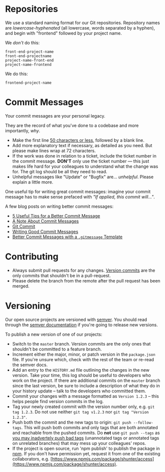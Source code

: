 # Repositories

We use a standard naming format for our Git repositories. Repository names are _lowercase-hyphenated_ (all lowercase, words separated by a hyphen), and begin with "frontend" followed by your project name.

We _don't_ do this:

```
front-end-project-name
front-end-projectname
project-name-front-end
project-name-frontend
```

We do this:

```
frontend-project-name
```


# Commit Messages

Your commit messages are your personal legacy.

They are the record of what you've done to a codebase and more importantly, *why*.

* Make the first line [50 characters or less](http://stopwritingramblingcommitmessages.com/), followed by a blank line.
* Add more explanatory text if necessary, as detailed as you need. But please make lines wrap at 72 characters.
* If the work was done in relation to a ticket, include the ticket number in the commit message. **DON'T** only use the ticket number — this just makes life hard for your colleagues to understand what the change was for. The git log should be all they need to read.
* Unhelpful messages like "Update" or "Bugfix" are... _unhelpful_. Please explain a little more.

One useful tip for writing great commit messages: imagine your commit message has to make sense prefaced with _"If applied, this commit will..."_.

A few blog posts on writing better commit messages:

* [5 Useful Tips for a Better Commit Message](https://robots.thoughtbot.com/5-useful-tips-for-a-better-commit-message)
* [A Note About Commit Messages](http://tbaggery.com/2008/04/19/a-note-about-git-commit-messages.html)
* [Git Commit](http://chris.beams.io/posts/git-commit/)
* [Writing Good Commit Messages](https://github.com/erlang/otp/wiki/Writing-good-commit-messages)
* [Better Commit Messages with a `.gitmessage` Template](https://robots.thoughtbot.com/better-commit-messages-with-a-gitmessage-template)


# Contributing

* Always submit pull requests for any changes. [Version commits](#Versioning) are the only commits that shouldn't be in a pull-request.
* Please delete the branch from the remote after the pull request has been merged.


# Versioning

Our open source projects are versioned with [semver](semver.md). You should read through the [semver documentation](http://semver.org) if you're going to release new versions.

To publish a new version of one of our projects:

* Switch to the `master` branch. Version commits are the only ones that shouldn't be committed to a feature branch.
* Increment either the major, minor, or patch version in the `package.json` file. If you're unsure which, check with the rest of the team or re-read the semver docs.
* Add an entry to the `HISTORY.md` file outlining the changes in the new version. Take your time, this log should be useful to developers who work on the project. If there are additional commits on the `master` branch since the last version, be sure to include a description of what they do in your history update – talk to the developers who committed them.
* Commit your changes with a message formatted as `Version 1.2.3` – this helps people find version commits in the log.
* Tag your newly created commit with the version number only, e.g. `git tag 1.2.3`. Do not use neither `git tag v1.2.3` nor `git tag "Version 1.2.3"`.
* Push both the commit and the new tags to origin: `git push --follow-tags`. This will push both commits and only tags that are both annotated and reachable from the pushed commits. Do **not** use `git push --tags` as [you may inadvertely push bad tags](http://stackoverflow.com/questions/5195859/push-a-tag-to-a-remote-repository-using-git) (unannotated tags or annotated tags on unrelated branches) that may mess up your colleagues' repos.
* If the project is open source, run 'npm publish' to publish the package in [npm](https://www.npmjs.com/). If you don't have permission yet, request it from one of the existing collaborators, e.g. [https://www.npmjs.com/package/shunter/access](https://www.npmjs.com/package/shunter/access).
